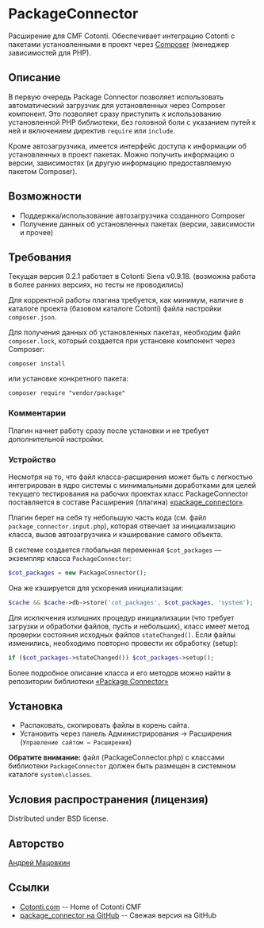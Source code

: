 PackageConnector
============

Расширение для CMF Cotonti. 
Обеспечивает интеграцию Cotonti с пакетами установленными в проект через 
[Composer](https://getcomposer.org/) (менеджер зависимостей для PHP).

Описание
--------

В первую очередь Package Connector позволяет использовать автоматический
загрузчик для установленных через Composer компонент. Это позволяет сразу приступить
к использованию установленной PHP библиотеки, без головной боли с указанием
путей к ней и включением директив `require` или `include`.

Кроме автозагрузчика, имеется интерфейс доступа к информации об установленных
в проект пакетах. Можно получить информацию о версии, зависимостях (и другую
информацию предоставляемую пакетом Composer).


Возможности
-----------

* Поддержка/использование автозагрузчика созданного Composer
* Получение данных об установленных пакетах (версии, зависимости и прочее)


Требования
----------

Текущая версия 0.2.1 работает в Cotonti Siena v0.9.18. (возможна работа в более ранних версиях, но тесты не проводились)

Для корректной работы плагина требуется, как 
минимум, наличие в каталоге проекта (базовом каталоге Cotonti) файла настройки `composer.json`.

Для получения данных об установленных пакетах, необходим файл `composer.lock`, который создается при 
установке компонент через Composer:
```
composer install
```
или установке конкретного пакета:
```
composer require "vendor/package"
```


### Комментарии

Плагин начнет работу сразу после установки и не требует дополнительной настройки.


### Устройство

Несмотря на то, что файл класса-расширения может быть с легкостью интегрирован в ядро системы с 
минимальными доработками для целей текущего тестирования на рабочих проектах класс PackageConnector 
поставляется в составе Расширения (плагина) [«package_connector»](https://github.com/macik/cot-package_connector). 

Плагин берет на себя ту небольшую часть кода (см. файл
`package_connector.input.php`), которая отвечает за инициализацию класса,
вызов автозагрузчика и кэширование самого объекта.

В системе создается глобальная переменная `$cot_packages` — экземпляр класса `PackageConnector`:
```php
$cot_packages = new PackageConnector();
```
Она же кэшируется для ускорения инициализации:
```php
$cache && $cache->db->store('cot_packages', $cot_packages, 'system');
```


Для исключения излишних процедур инициализации (что требует загрузки
и обработки файлов, пусть и небольших), класс имеет метод проверки состояния
исходных файлов `stateChanged()`. Если файлы изменились, необходимо повторно
провести их обработку (setup):

```php
if ($cot_packages->stateChanged()) $cot_packages->setup();
```

Более подробное описание класса и его методов можно найти в репозитории библиотеки 
[«Package Connector»](https://github.com/macik/PackageConnector)


Установка
---------

* Распаковать, скопировать файлы в корень сайта.
* Установить через панель Администрирования → Расширения (`Управление сайтом → Расширения`)

**Обратите внимание:** файл (PackageConnector.php) с классами библиотеки `PackageConnector` должен быть размещен в системном каталоге `system\classes`.


Условия распространения (лицензия)
----------------------------------

Distributed under BSD license.


Авторство
---------

[Андрей Мацовкин](https://github.com/macik/)


Ссылки
------

* [Cotonti.com](http://Cotonti.com/) -- Home of Cotonti CMF
* [package_connector на GitHub](https://github.com/macik/cot-package_connector) -- Свежая версия на GitHub
